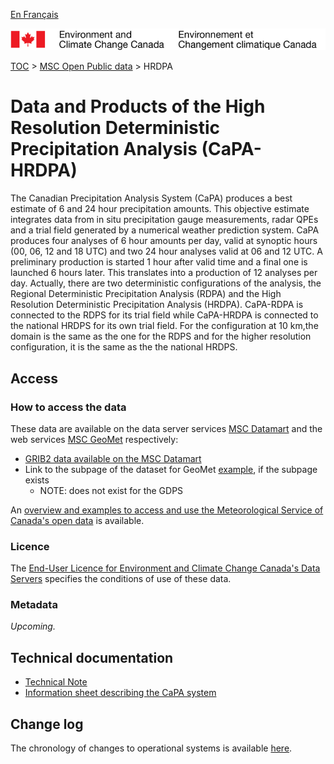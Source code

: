 [En Français](readme_hrdpa_fr.md)

![ECCC logo](../../img_eccc-logo.png)

[TOC](../../readme_en.md) > [MSC Open Public data](../readme_en.md) > HRDPA 

# Data and Products of the High Resolution Deterministic Precipitation Analysis (CaPA-HRDPA)

The Canadian Precipitation Analysis System (CaPA) produces a best estimate of 6 and 24 hour precipitation amounts. This objective estimate integrates data from in situ precipitation gauge measurements, radar QPEs and a trial field generated by a numerical weather prediction system. CaPA produces four analyses of 6 hour amounts per day, valid at synoptic hours (00, 06, 12 and 18 UTC) and two 24 hour analyses valid at 06 and 12 UTC. A preliminary production is started 1 hour after valid time and a final one is launched 6 hours later. This translates into a production of 12 analyses per day. Actually, there are two deterministic configurations of the analysis, the Regional Deterministic Precipitation Analysis (RDPA) and the High Resolution Deterministic Precipitation Analysis (HRDPA). CaPA-RDPA is connected to the RDPS for its trial field while CaPA-HRDPA is connected to the national HRDPS for its own trial field. For the configuration at 10 km,the domain is the same as the one for the RDPS and for the higher resolution configuration, it is the same as the the national HRDPS.

## Access

### How to access the data

These data are available on the data server services [MSC Datamart](../../msc-datamart/readme_en.md) and the web services [MSC GeoMet](../../msc-geomet/readme_en.md) respectively:

* [GRIB2 data available on the MSC Datamart](readme_hrdpa-datamart_en.md) 
* Link to the subpage of the dataset for GeoMet [example](../../msc-geomet/giops_en.md), if the subpage exists 
	* NOTE: does not exist for the GDPS

An [overview and examples to access and use the Meteorological Service of Canada's open data](../../usage-overview/readme_en.md) is available.

### Licence

The [End-User Licence for Environment and Climate Change Canada's Data Servers](../../licence/readme_en.md) specifies the conditions of use of these data.


### Metadata

_Upcoming._

## Technical documentation

* [Technical Note](https://collaboration.cmc.ec.gc.ca/cmc/cmoi/product_guide/docs/lib/technote_capa_hrdpa-450_e.pdf)
* [Information sheet describing the CaPA system](http://collaboration.cmc.ec.gc.ca/cmc/CMOI/product_guide/docs/lib/capa_information_leaflet_e.pdf)

## Change log

The chronology of changes to operational systems is available [here](https://collaboration.cmc.ec.gc.ca/cmc/cmoi/product_guide/docs/changes_e.html).
